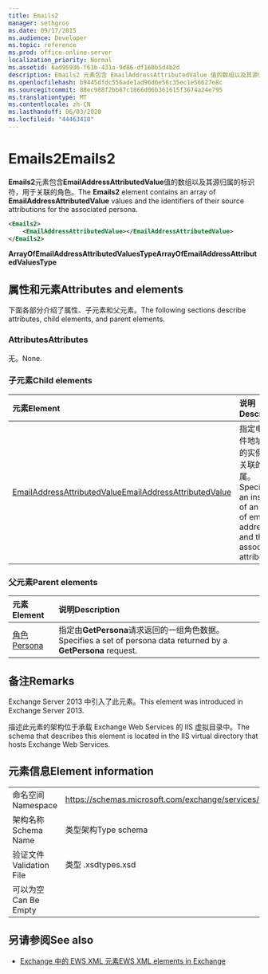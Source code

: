 ```yaml
---
title: Emails2
manager: sethgros
ms.date: 09/17/2015
ms.audience: Developer
ms.topic: reference
ms.prod: office-online-server
localization_priority: Normal
ms.assetid: 6ad95936-f61b-431a-9d86-df160b5d4b2d
description: Emails2 元素包含 EmailAddressAttributedValue 值的数组以及其源归属的标识符，用于关联的角色。
ms.openlocfilehash: b9445dfdc556ade1ad96d6e56c35ec1e56627e8c
ms.sourcegitcommit: 88ec988f2bb67c1866d06b361615f3674a24e795
ms.translationtype: MT
ms.contentlocale: zh-CN
ms.lasthandoff: 06/03/2020
ms.locfileid: "44463410"
---
```

# <a name="emails2"></a><span data-ttu-id="12004-103">Emails2</span><span class="sxs-lookup"><span data-stu-id="12004-103">Emails2</span></span>

<span data-ttu-id="12004-104">**Emails2**元素包含**EmailAddressAttributedValue**值的数组以及其源归属的标识符，用于关联的角色。</span><span class="sxs-lookup"><span data-stu-id="12004-104">The **Emails2** element contains an array of **EmailAddressAttributedValue** values and the identifiers of their source attributions for the associated persona.</span></span> 
  
```XML
<Emails2>
    <EmailAddressAttributedValue></EmailAddressAttributedValue>
</Emails2>
```

 <span data-ttu-id="12004-105">**ArrayOfEmailAddressAttributedValuesType**</span><span class="sxs-lookup"><span data-stu-id="12004-105">**ArrayOfEmailAddressAttributedValuesType**</span></span>
## <a name="attributes-and-elements"></a><span data-ttu-id="12004-106">属性和元素</span><span class="sxs-lookup"><span data-stu-id="12004-106">Attributes and elements</span></span>

<span data-ttu-id="12004-107">下面各部分介绍了属性、子元素和父元素。</span><span class="sxs-lookup"><span data-stu-id="12004-107">The following sections describe attributes, child elements, and parent elements.</span></span>
  
### <a name="attributes"></a><span data-ttu-id="12004-108">Attributes</span><span class="sxs-lookup"><span data-stu-id="12004-108">Attributes</span></span>

<span data-ttu-id="12004-109">无。</span><span class="sxs-lookup"><span data-stu-id="12004-109">None.</span></span>
  
### <a name="child-elements"></a><span data-ttu-id="12004-110">子元素</span><span class="sxs-lookup"><span data-stu-id="12004-110">Child elements</span></span>

|<span data-ttu-id="12004-111">**元素**</span><span class="sxs-lookup"><span data-stu-id="12004-111">**Element**</span></span>|<span data-ttu-id="12004-112">**说明**</span><span class="sxs-lookup"><span data-stu-id="12004-112">**Description**</span></span>|
|:-----|:-----|
|[<span data-ttu-id="12004-113">EmailAddressAttributedValue</span><span class="sxs-lookup"><span data-stu-id="12004-113">EmailAddressAttributedValue</span></span>](emailaddressattributedvalue.md) <br/> |<span data-ttu-id="12004-114">指定电子邮件地址数组的实例及其关联的归属。</span><span class="sxs-lookup"><span data-stu-id="12004-114">Specifies an instance of an array of email addresses and their associated attributions.</span></span>  <br/> |
   
### <a name="parent-elements"></a><span data-ttu-id="12004-115">父元素</span><span class="sxs-lookup"><span data-stu-id="12004-115">Parent elements</span></span>

|<span data-ttu-id="12004-116">**元素**</span><span class="sxs-lookup"><span data-stu-id="12004-116">**Element**</span></span>|<span data-ttu-id="12004-117">**说明**</span><span class="sxs-lookup"><span data-stu-id="12004-117">**Description**</span></span>|
|:-----|:-----|
|[<span data-ttu-id="12004-118">角色</span><span class="sxs-lookup"><span data-stu-id="12004-118">Persona</span></span>](persona.md) <br/> |<span data-ttu-id="12004-119">指定由**GetPersona**请求返回的一组角色数据。</span><span class="sxs-lookup"><span data-stu-id="12004-119">Specifies a set of persona data returned by a **GetPersona** request.</span></span>  <br/> |
   
## <a name="remarks"></a><span data-ttu-id="12004-120">备注</span><span class="sxs-lookup"><span data-stu-id="12004-120">Remarks</span></span>

<span data-ttu-id="12004-121">Exchange Server 2013 中引入了此元素。</span><span class="sxs-lookup"><span data-stu-id="12004-121">This element was introduced in Exchange Server 2013.</span></span>
  
<span data-ttu-id="12004-122">描述此元素的架构位于承载 Exchange Web Services 的 IIS 虚拟目录中。</span><span class="sxs-lookup"><span data-stu-id="12004-122">The schema that describes this element is located in the IIS virtual directory that hosts Exchange Web Services.</span></span>
  
## <a name="element-information"></a><span data-ttu-id="12004-123">元素信息</span><span class="sxs-lookup"><span data-stu-id="12004-123">Element information</span></span>

|||
|:-----|:-----|
|<span data-ttu-id="12004-124">命名空间</span><span class="sxs-lookup"><span data-stu-id="12004-124">Namespace</span></span>  <br/> |https://schemas.microsoft.com/exchange/services/2006/types  <br/> |
|<span data-ttu-id="12004-125">架构名称</span><span class="sxs-lookup"><span data-stu-id="12004-125">Schema Name</span></span>  <br/> |<span data-ttu-id="12004-126">类型架构</span><span class="sxs-lookup"><span data-stu-id="12004-126">Type schema</span></span>  <br/> |
|<span data-ttu-id="12004-127">验证文件</span><span class="sxs-lookup"><span data-stu-id="12004-127">Validation File</span></span>  <br/> |<span data-ttu-id="12004-128">类型 .xsd</span><span class="sxs-lookup"><span data-stu-id="12004-128">types.xsd</span></span>  <br/> |
|<span data-ttu-id="12004-129">可以为空</span><span class="sxs-lookup"><span data-stu-id="12004-129">Can Be Empty</span></span>  <br/> ||
   
## <a name="see-also"></a><span data-ttu-id="12004-130">另请参阅</span><span class="sxs-lookup"><span data-stu-id="12004-130">See also</span></span>



- [<span data-ttu-id="12004-131">Exchange 中的 EWS XML 元素</span><span class="sxs-lookup"><span data-stu-id="12004-131">EWS XML elements in Exchange</span></span>](ews-xml-elements-in-exchange.md)

